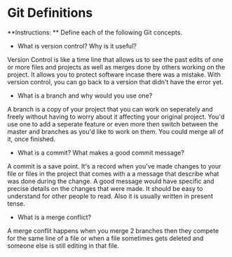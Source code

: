 # Git Definitions

**Instructions: ** Define each of the following Git concepts.

* What is version control?  Why is it useful?

Version Control is like a time line that allows us to see the past edits of one or more files and projects as well as merges done by others working on the project. It allows you to protect software incase there was a mistake. With version control, you can go back to a version that didn't have the error yet.

* What is a branch and why would you use one?

A branch is a copy of your project that you can work on seperately and freely without having to worry about it affecting your original project. You'd use one to add a seperate feature or even more then switch between the master and branches as you'd like to work on them. You could merge all of it, once finished.

* What is a commit? What makes a good commit message?

A commit is a save point. It's a record when you've made changes to your file or files in the project that comes with a a message that describe what was done during the change. A good message would have specific and precise details on the changes that were made. It should be easy to understand for other people to read. Also it is usually written in present tense.

* What is a merge conflict?

A merge conflit happens when you merge 2 branches then they compete for the same line of a file or when a file sometimes gets deleted and someone else is still editing in that file.